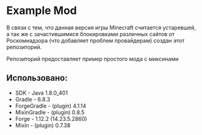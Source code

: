 # Example Mod
В связи с тем, что данная версия игры Minecraft считается устаревшей, а так же с зачастившимися блокировками различных сайтов от Роскомнадзора (что добавляет проблем провайдерам) создан этот репозиторий.

Репозиторий предоставляет пример простого мода с миксинами

## Использовано:
* SDK			- Java 1.8.0_401
* Gradle		- 6.8.3
* ForgeGradle	- (plugin) 4.1.14
* MixinGradle	- (plugin) 0.8.5
* Forge			- 1.12.2 (14.23.5.2860)
* Mixin			- (plugin) 0.7.38